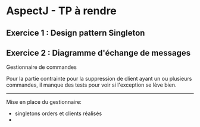 # AspectJ - TP à rendre

## Exercice 1 : Design pattern Singleton

## Exercice 2 : Diagramme d'échange de messages

Gestionnaire de commandes

Pour la partie contrainte pour la suppression de client ayant un ou plusieurs commandes, il manque des tests pour voir si l'exception se lève bien.

-------------

Mise en place du gestionnaire:
- singletons orders et clients réalisés
- 
